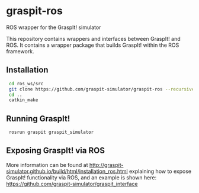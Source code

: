 # graspit-ros
ROS wrapper for the GraspIt! simulator

This repository contains wrappers and interfaces between GraspIt! and ROS. It contains a wrapper package that builds GraspIt! within the ROS framework.

## Installation

```bash
 cd ros_ws/src
 git clone https://github.com/graspit-simulator/graspit-ros --recursive
 cd ..
 catkin_make
```

## Running GraspIt!

```bash
 rosrun graspit graspit_simulator
```

## Exposing GraspIt! via ROS
More information can be found at http://graspit-simulator.github.io/build/html/installation_ros.html explaining how to expose GraspIt! functionality via ROS, and an example is shown here:
https://github.com/graspit-simulator/graspit_interface
